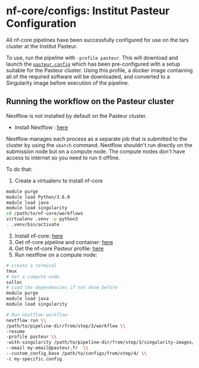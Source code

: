 # nf-core/configs: Institut Pasteur Configuration

All nf-core pipelines have been successfully configured for use on the tars cluster at the Institut Pasteur.

To use, run the pipeline with `-profile pasteur`. This will download and launch the [`pasteur.config`](../conf/pasteur.config) which has been pre-configured with a setup suitable for the Pasteur cluster. Using this profile, a docker image containing all of the required software will be downloaded, and converted to a Singularity image before execution of the pipeline.

## Running the workflow on the Pasteur cluster

Nextflow is not installed by default on the Pasteur cluster.

- Install Nextflow : [here](https://www.nextflow.io/docs/latest/getstarted.html#)

Nextflow manages each process as a separate job that is submitted to the cluster by using the `sbatch` command.
Nextflow shouldn't run directly on the submission node but on a compute node.
The compute nodes don't have access to internet so you need to run it offline.

To do that:

1. Create a virtualenv to install nf-core

```bash
module purge
module load Python/3.6.0
module load java
module load singularity
cd /path/to/nf-core/workflows
virtualenv .venv -p python3
. .venv/bin/activate
```

2. Install nf-core: [here](https://nf-co.re/tools#installation)
3. Get nf-core pipeline and container: [here](https://nf-co.re/tools#downloading-pipelines-for-offline-use)
4. Get the nf-core Pasteur profile: [here](https://github.com/nf-core/rnaseq/blob/master/docs/usage.md#--custom_config_base)
5. Run nextflow on a compute node:

```bash
# create a terminal
tmux
# Get a compute node
salloc
# Load the dependencies if not done before
module purge
module load java
module load singularity

# Run nextflow workflow
nextflow run \\
/path/to/pipeline-dir/from/step/3/workflow \\
-resume
-profile pasteur \\
-with-singularity /path/to/pipeline-dir/from/step/3/singularity-images/singularity.img \\
--email my-email@pasteur.fr  \\
--custom_config_base /path/to/configs/from/step/4/ \\
-c my-specific.config

```
